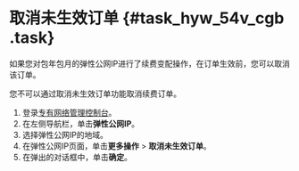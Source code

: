 # 取消未生效订单 {#task_hyw_54v_cgb .task}

如果您对包年包月的弹性公网IP进行了续费变配操作，在订单生效前，您可以取消该订单。

您不可以通过取消未生效订单功能取消续费订单。

1.  登录[专有网络管理控制台](https://vpcnext.console.aliyun.com)。
2.  在左侧导航栏，单击**弹性公网IP**。
3.  选择弹性公网IP的地域。
4.  在弹性公网IP页面，单击**更多操作** \> **取消未生效订单**。
5.  在弹出的对话框中，单击**确定**。

